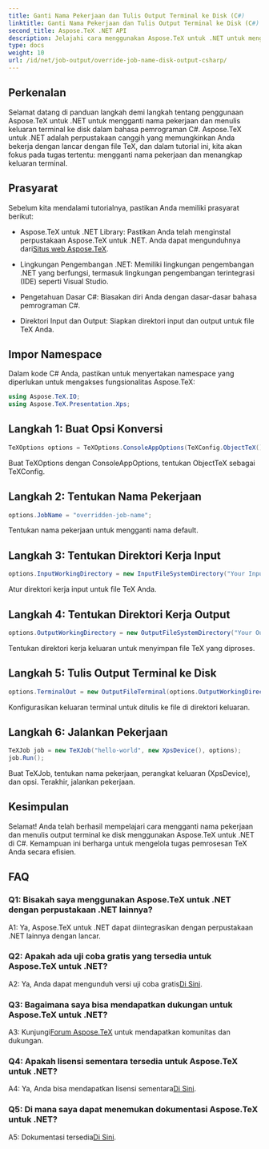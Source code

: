 ```yaml
---
title: Ganti Nama Pekerjaan dan Tulis Output Terminal ke Disk (C#)
linktitle: Ganti Nama Pekerjaan dan Tulis Output Terminal ke Disk (C#)
second_title: Aspose.TeX .NET API
description: Jelajahi cara menggunakan Aspose.TeX untuk .NET untuk mengganti nama pekerjaan dan menangkap output terminal. Ikuti panduan komprehensif kami untuk pengelolaan file TeX yang lancar.
type: docs
weight: 10
url: /id/net/job-output/override-job-name-disk-output-csharp/
---
```

## Perkenalan

Selamat datang di panduan langkah demi langkah tentang penggunaan Aspose.TeX untuk .NET untuk mengganti nama pekerjaan dan menulis keluaran terminal ke disk dalam bahasa pemrograman C#. Aspose.TeX untuk .NET adalah perpustakaan canggih yang memungkinkan Anda bekerja dengan lancar dengan file TeX, dan dalam tutorial ini, kita akan fokus pada tugas tertentu: mengganti nama pekerjaan dan menangkap keluaran terminal.

## Prasyarat

Sebelum kita mendalami tutorialnya, pastikan Anda memiliki prasyarat berikut:

-  Aspose.TeX untuk .NET Library: Pastikan Anda telah menginstal perpustakaan Aspose.TeX untuk .NET. Anda dapat mengunduhnya dari[Situs web Aspose.TeX](https://releases.aspose.com/tex/net/).

- Lingkungan Pengembangan .NET: Memiliki lingkungan pengembangan .NET yang berfungsi, termasuk lingkungan pengembangan terintegrasi (IDE) seperti Visual Studio.

- Pengetahuan Dasar C#: Biasakan diri Anda dengan dasar-dasar bahasa pemrograman C#.

- Direktori Input dan Output: Siapkan direktori input dan output untuk file TeX Anda.

## Impor Namespace

Dalam kode C# Anda, pastikan untuk menyertakan namespace yang diperlukan untuk mengakses fungsionalitas Aspose.TeX:

```csharp
using Aspose.TeX.IO;
using Aspose.TeX.Presentation.Xps;
```

## Langkah 1: Buat Opsi Konversi

```csharp
TeXOptions options = TeXOptions.ConsoleAppOptions(TeXConfig.ObjectTeX());
```

Buat TeXOptions dengan ConsoleAppOptions, tentukan ObjectTeX sebagai TeXConfig.

## Langkah 2: Tentukan Nama Pekerjaan

```csharp
options.JobName = "overridden-job-name";
```

Tentukan nama pekerjaan untuk mengganti nama default.

## Langkah 3: Tentukan Direktori Kerja Input

```csharp
options.InputWorkingDirectory = new InputFileSystemDirectory("Your Input Directory");
```

Atur direktori kerja input untuk file TeX Anda.

## Langkah 4: Tentukan Direktori Kerja Output

```csharp
options.OutputWorkingDirectory = new OutputFileSystemDirectory("Your Output Directory");
```

Tentukan direktori kerja keluaran untuk menyimpan file TeX yang diproses.

## Langkah 5: Tulis Output Terminal ke Disk

```csharp
options.TerminalOut = new OutputFileTerminal(options.OutputWorkingDirectory);
```

Konfigurasikan keluaran terminal untuk ditulis ke file di direktori keluaran.

## Langkah 6: Jalankan Pekerjaan

```csharp
TeXJob job = new TeXJob("hello-world", new XpsDevice(), options);
job.Run();
```

Buat TeXJob, tentukan nama pekerjaan, perangkat keluaran (XpsDevice), dan opsi. Terakhir, jalankan pekerjaan.

## Kesimpulan

Selamat! Anda telah berhasil mempelajari cara mengganti nama pekerjaan dan menulis output terminal ke disk menggunakan Aspose.TeX untuk .NET di C#. Kemampuan ini berharga untuk mengelola tugas pemrosesan TeX Anda secara efisien.

## FAQ

### Q1: Bisakah saya menggunakan Aspose.TeX untuk .NET dengan perpustakaan .NET lainnya?

A1: Ya, Aspose.TeX untuk .NET dapat diintegrasikan dengan perpustakaan .NET lainnya dengan lancar.

### Q2: Apakah ada uji coba gratis yang tersedia untuk Aspose.TeX untuk .NET?

 A2: Ya, Anda dapat mengunduh versi uji coba gratis[Di Sini](https://releases.aspose.com/).

### Q3: Bagaimana saya bisa mendapatkan dukungan untuk Aspose.TeX untuk .NET?

 A3: Kunjungi[Forum Aspose.TeX](https://forum.aspose.com/c/tex/47) untuk mendapatkan komunitas dan dukungan.

### Q4: Apakah lisensi sementara tersedia untuk Aspose.TeX untuk .NET?

 A4: Ya, Anda bisa mendapatkan lisensi sementara[Di Sini](https://purchase.aspose.com/temporary-license/).

### Q5: Di mana saya dapat menemukan dokumentasi Aspose.TeX untuk .NET?

 A5: Dokumentasi tersedia[Di Sini](https://reference.aspose.com/tex/net/).